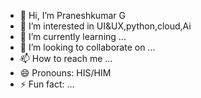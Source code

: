 - 👋 Hi, I’m Praneshkumar G
- 👀 I’m interested in UI&UX,python,cloud,Ai
- 🌱 I’m currently learning ...
- 💞️ I’m looking to collaborate on ...
- 📫 How to reach me ...
- 😄 Pronouns: HIS/HIM
- ⚡ Fun fact: ...

<!---
Praneshkumar07/Praneshkumar07 is a ✨ special ✨ repository because its `README.md` (this file) appears on your GitHub profile.
You can click the Preview link to take a look at your changes.
--->
